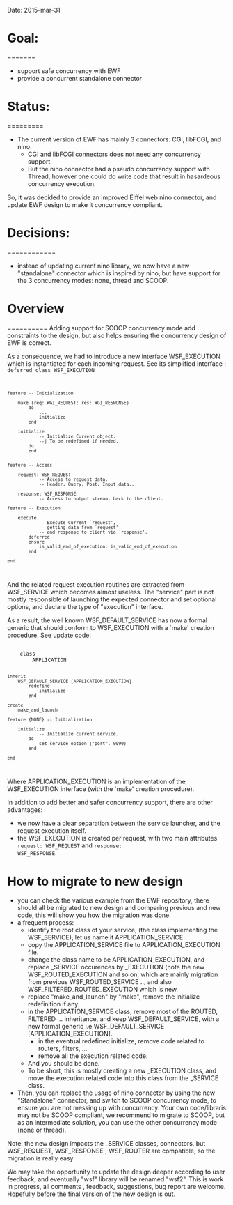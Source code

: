 Date: 2015-mar-31

# Goal:
=======
- support safe concurrency with EWF
- provide a concurrent standalone connector

# Status: 
=========
- The current version of EWF has mainly 3 connectors: CGI, libFCGI, and nino. 
  - CGI and libFCGI connectors does not need any concurrency support.
  - But the nino connector had a pseudo concurrency support with Thread, however one could do write code that result in hasardeous concurrency execution. 

So, it was decided to provide an improved Eiffel web nino connector, and update EWF design to make it concurrency compliant.

# Decisions:
============
- instead of updating current nino library, we now have a new "standalone" connector which is inspired by nino, but have support for the 3 concurrency modes: none, thread and SCOOP.


# Overview
==========
Adding support for SCOOP concurrency mode add constraints to the design, but also helps ensuring the concurrency design of EWF is correct.

As a consequence, we had to introduce a new interface WSF_EXECUTION which is instantiated for each incoming request. See its simplified interface :
<code lang="eiffel">
	deferred class WSF_EXECUTION

	feature -- Initialization

		make (req: WGI_REQUEST; res: WGI_RESPONSE)
			do
				...
				īnitialize
			end

		initialize
				-- Initialize Current object.
				--| To be redefined if needed.
			do
			end
		

	feature -- Access

		request: WSF_REQUEST
				-- Access to request data.
				-- Header, Query, Post, Input data..

		response: WSF_RESPONSE
				-- Access to output stream, back to the client.

	feature -- Execution

		execute
				-- Execute Current `request',
				-- getting data from `request'
				-- and response to client via `response'.
			deferred
			ensure
				is_valid_end_of_execution: is_valid_end_of_execution
			end

	end
</code>

And the related request execution routines are extracted from WSF_SERVICE which becomes almost useless. The "service" part is not mostly responsible of launching the expected connector and set optional options, and declare the type of "execution" interface.

As a result, the well known WSF_DEFAULT_SERVICE has now a formal generic that should conform to WSF_EXECUTION with a `make' creation procedure. See update code:

<code lang="eiffel">
	class
		APPLICATION

	inherit
		WSF_DEFAULT_SERVICE [APPLICATION_EXECUTION]
			redefine
				initialize
			end

	create
		make_and_launch

	feature {NONE} -- Initialization

		initialize
				-- Initialize current service.
			do
				set_service_option ("port", 9090)
			end

	end
</code>

Where APPLICATION_EXECUTION is an implementation of the WSF_EXECUTION interface (with the `make' creation procedure).

In addition to add better and safer concurrency support, there are other advantages:
- we now have a clear separation between the service launcher, and the request execution itself.
- the WSF_EXECUTION is created per request, with two main attributes <code>request: WSF_REQUEST</code> and <code>response: WSF_RESPONSE</code>.

# How to migrate to new design
- you can check the various example from the EWF repository, there should all be migrated to new design and comparing previous and new code, this will show you how the migration was done.
- a frequent process:
   - identify the root class of your service, (the class implementing the WSF_SERVICE), let us name it APPLICATION_SERVICE
   - copy the APPLICATION_SERVICE file to APPLICATION_EXECUTION file.
   - change the class name to be APPLICATION_EXECUTION, and replace _SERVICE occurences by _EXECUTION (note the new WSF_ROUTED_EXECUTION and so on, which are mainly migration from previous WSF_ROUTED_SERVICE .., and also  WSF_FILTERED_ROUTED_EXECUTION which is new.
   - replace "make_and_launch" by "make", remove the initialize redefinition if any.
   - in the APPLICATION_SERVICE class, remove most of the ROUTED, FILTERED ... inheritance, and keep WSF_DEFAULT_SERVICE, with a new formal generic i.e WSF_DEFAULT_SERVICE [APPLICATION_EXECUTION].
      - in the eventual redefined initialize, remove code related to routers, filters, ...
	  - remove all the execution related code.
   - And you should be done.
   - To be short, this is mostly creating a new _EXECUTION class, and move the execution related code into this class from the _SERVICE class.
- Then, you can replace the usage of nino connector by using the new "Standalone" connector, and switch to SCOOP concurrency mode, to ensure you are not messing up with concurrency. Your own code/libraris may not be SCOOP compliant, we recommend to migrate to SCOOP, but as an intermediate solutioņ, you can use the other concurrency mode (none or thread).

Note: the new design impacts the _SERVICE classes, connectors, but WSF_REQUEST, WSF_RESPONSE , WSF_ROUTER are compatible, so the migration is really easy.

We may take the opportunity to update the design deeper according to user feedback, and eventually "wsf" library will be renamed "wsf2".
This is work in progress, all comments , feedback, suggestions, bug report are welcome. 
Hopefully before the final version of the new design is out.


